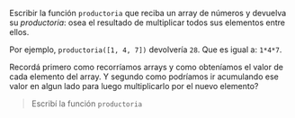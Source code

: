 Escribir la función `productoria` que reciba un array de números y devuelva su _productoria_: osea el resultado de multiplicar todos sus elementos entre ellos. 

Por ejemplo, `productoria([1, 4, 7])` devolvería `28`.
Que es igual a: `1*4*7`. 

Recordá primero como recorríamos arrays y como obteníamos el valor de cada elemento del array. 
Y segundo como podríamos ir acumulando ese valor en algun lado para luego multiplicarlo por el nuevo elemento?

> Escribí la función `productoria`